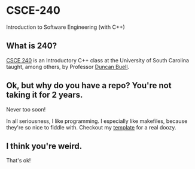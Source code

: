 # CSCE-240
Introduction to Software Engineering (with C++)

## What is 240?
[CSCE 240](https://cse.sc.edu/class/240) is an Introductory C++ class
at the University of South Carolina taught, among others,
by Professor [Duncan Buell](https://cse.sc.edu/duncanbuell).

## Ok, but why do you have a repo? You're not taking it for 2 years.
Never too soon!

In all seriousness, I like programming. I especially like makefiles,
because they're so nice to fiddle with. Checkout my
[template](https://github.com/jyn514/resources/blob/master/template.makefile)
for a real doozy.

## I think you're weird.
That's ok!
